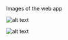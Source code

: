 Images of the web app

![alt text](https://i.im.ge/2021/07/26/DPrhm.png)


![alt text](https://i.im.ge/2021/07/26/DPSHc.png)
